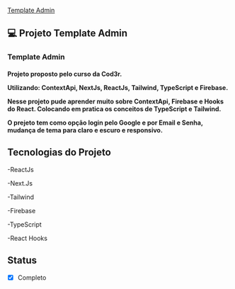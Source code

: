 <a href="hhttps://projeto-template-admin.vercel.app/">Template Admin</a>

## 💻 Projeto Template Admin

<h3>Template Admin</h3>

<h4>Projeto proposto pelo curso da Cod3r.

Utilizando:
ContextApi, NextJs, ReactJs, Tailwind, TypeScript e Firebase.

Nesse projeto pude aprender muito sobre ContextApi, Firebase e Hooks do React.
Colocando em pratica os conceitos de TypeScript e Tailwind.

O prejeto tem como opção login pelo Google e por Email e Senha, 
mudança de tema para claro e escuro e responsivo.
</h4>


## Tecnologias do Projeto

-ReactJs

-Next.Js

-Tailwind

-Firebase

-TypeScript

-React Hooks


## Status

- [x] Completo
